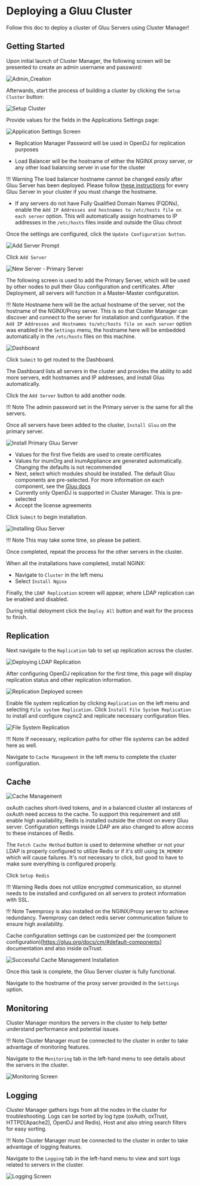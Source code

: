 # Deploying a Gluu Cluster

Follow this doc to deploy a cluster of Gluu Servers using Cluster Manager!

## Getting Started

Upon initial launch of Cluster Manager, the following screen will be presented to create an admin username and password:

![Admin_Creation](../img/Cluster_Manager-01.png)

Afterwards, start the process of building a cluster by clicking the `Setup Cluster` button:

![Setup Cluster](../img/Cluster_Manager-02.png)

Provide values for the fields in the Applications Settings page: 

![Application Settings Screen](../img/Cluster_Manager-03.png)

- Replication Manager Password will be used in OpenDJ for replication purposes

- Load Balancer will be the hostname of either the NGINX proxy server, or any other load balancing server in use for the cluster 

!!! Warning
    The load balancer hostname cannot be changed *easily* after Gluu Server has been deployed. Please follow [these instructions](https://github.com/GluuFederation/community-edition-setup/tree/master/static/scripts/change_hostname) for every Gluu Server in your cluster if you must change the hostname.

- If any servers do not have Fully Qualified Domain Names (FQDNs), enable the `Add IP Addresses and hostnames to /etc/hosts file on each server` option. This will automatically assign hostnames to IP addresses in the `/etc/hosts` files inside and outside the Gluu chroot 

Once the settings are configured, click the `Update Configuration button`.

![Add Server Prompt](../img/Cluster_Manager-04.png)

Click `Add Server`

![New Server - Primary Server](../img/Cluster_Manager-05.png)

The following screen is used to add the Primary Server, which will be used by other nodes to pull their Gluu configuration and certificates. After Deployment, all servers will function in a Master-Master configuration.

!!! Note
    Hostname here will be the actual hostname of the server, not the hostname of the NGINX/Proxy server. This is so that Cluster Manager can discover and connect to the server for installation and configuration. If the `Add IP Addresses and Hostnames to/etc/hosts file on each server` option was enabled in the `Settings` menu, the hostname here will be embedded automatically in the `/etc/hosts` files on this machine.

![Dashboard](../img/Cluster_Manager-06.png)

Click `Submit` to get routed to the Dashboard.

The Dashboard lists all servers in the cluster and provides the ability to add more servers, edit hostnames and IP addresses, and install Gluu automatically.

Click the `Add Server` button to add another node. 

!!! Note
    The admin password set in the Primary server is the same for all the servers.

Once all servers have been added to the cluster, `Install Gluu` on the primary server.

![Install Primary Gluu Server](../img/Cluster_Manager-07.png)

- Values for the first five fields are used to create certificates
- Values for inumOrg and inumAppliance are generated automatically. Changing the defaults is not recommended
- Next, select which modules should be installed. The default Gluu components are pre-selected. For more information on each component, see the [Gluu docs](https://github.com/GluuFederation/docs-ce-prod/blob/3.1.2/3.1.2/source/index.md#free-open-source-software)
- Currently only OpenDJ is supported in Cluster Manager. This is pre-selected
- Accept the license agreements

Click `Submit` to begin installation. 

![Installing Gluu Server](../img/Cluster_Manager-09.png)

!!! Note 
    This may take some time, so please be patient.

Once completed, repeat the process for the other servers in the cluster.

When all the installations have completed, install NGINX:

- Navigate to `Cluster` in the left menu
- Select `Install Nginx`

Finally, the `LDAP Replication` screen will appear, where LDAP replication can be enabled and disabled.  

During initial deloyment click the `Deploy All` button and wait for the process to finish.

## Replication

Next navigate to the `Replication` tab to set up replication across the cluster. 

![Deploying LDAP Replication](../img/Cluster_Manager-10.png)

After configuring OpenDJ replication for the first time, this page will display replication status and other replication information.

![Replication Deployed screen](../img/Cluster_Manager-11.png)

Enable file system replication by clicking `Replication` on the left menu and selecting `File system Replication`. Click `Install File System Replication` to install and configure csync2 and replicate necessary configuration files.

![File System Replication](../img/Cluster_Manager-12.png)

!!! Note
    If necessary, replication paths for other file systems can be added here as well.

Navigate to `Cache Management` in the left menu to complete the cluster configuration. 

## Cache

![Cache Management](../img/Cluster_Manager-13.png)

oxAuth caches short-lived tokens, and in a balanced cluster all instances of oxAuth need access to the cache. To support this requirement and still enable high availability, Redis is installed outside the chroot on every Gluu server. Configuration settings inside LDAP are also changed to allow access to these instances of Redis.

The `Fetch Cache Method` button is used to determine whether or not your LDAP is properly configured to utilize Redis or if it's still using `IN_MEMORY` which will cause failures. It's not necessary to click, but good to have to make sure everything is configured properly.

Click `Setup Redis`

!!! Warning
    Redis does not utilize encrypted communication, so stunnel needs to be installed and configured on all servers to protect information with SSL.

!!! Note
    Twemproxy is also installed on the NGINX/Proxy server to achieve redundancy. Twemproxy can detect redis server communication failure to ensure high availability.

Cache configuration settings can be customized per the (component configuration)[https://gluu.org/docs/cm/#default-components] documentation and also inside oxTrust.

![Successful Cache Management Installation](../img/Cluster_Manager-14.png)

Once this task is complete, the Gluu Server cluster is fully functional. 

Navigate to the hostname of the proxy server provided in the `Settings` option.

## Monitoring   
Cluster Manager monitors the servers in the cluster to help better understand performance and potential issues. 

!!! Note
    Cluster Manager must be connected to the cluster in order to take advantage of monitoring features. 

Navigate to the `Monitoring` tab in the left-hand menu to see details about the servers in the cluster. 

![Monitoring Screen](../img/Cluster_Manager-15.png)

## Logging   
Cluster Manager gathers logs from all the nodes in the cluster for troubleshooting. Logs can be sorted by log type (oxAuth, oxTrust, HTTPD[Apache2], OpenDJ and Redis), Host and also string search filters for easy sorting.

!!! Note
    Cluster Manager must be connected to the cluster in order to take advantage of logging features. 

Navigate to the `Logging` tab in the left-hand menu to view and sort logs related to servers in the cluster. 

![Logging Screen](../img/Cluster_Manager-16.png)

